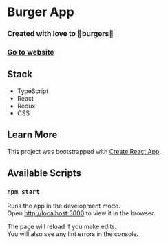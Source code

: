# Burger App
### Created with love to 🍔burgers🍔
### [Go to website](https://burger-with-love.netlify.app/)

## Stack
- TypeScript
- React
- Redux
- CSS

## Learn More
This project was bootstrapped with [Create React App](https://github.com/facebook/create-react-app).

## Available Scripts

### `npm start`

Runs the app in the development mode.<br />
Open [http://localhost:3000](http://localhost:3000) to view it in the browser.

The page will reload if you make edits.<br />
You will also see any lint errors in the console.